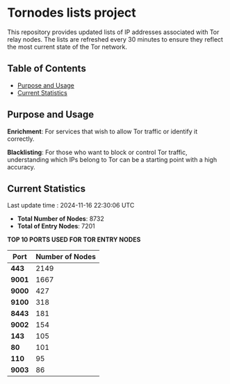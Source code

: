 # Tornodes lists project

This repository provides updated lists of IP addresses associated with Tor relay nodes. The lists are refreshed every 30 minutes to ensure they reflect the most current state of the Tor network.

## Table of Contents

- [Purpose and Usage](#purpose-and-usage)
- [Current Statistics](#current-statistics)


## Purpose and Usage

**Enrichment**: For services that wish to allow Tor traffic or identify it correctly.

**Blacklisting**: For those who want to block or control Tor traffic, understanding which IPs belong to Tor can be a starting point with a high accuracy.

## Current Statistics

Last update time : 2024-11-16 22:30:06 UTC

- **Total Number of Nodes**: 8732
- **Total of Entry Nodes**: 7201

**TOP 10 PORTS USED FOR TOR ENTRY NODES**

| **Port** | **Number of Nodes** |
|------|-----------------|
| **443**   | 2149  |
| **9001**   | 1667  |
| **9000**   | 427  |
| **9100**   | 318  |
| **8443**   | 181  |
| **9002**   | 154  |
| **143**   | 105  |
| **80**   | 101  |
| **110**   | 95  |
| **9003**   | 86  |

